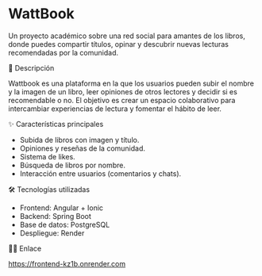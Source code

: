 # WattBook

Un proyecto académico sobre una red social para amantes de los libros, donde puedes compartir títulos, opinar y descubrir nuevas lecturas recomendadas por la comunidad.



🚀 Descripción

Wattbook es una plataforma en la que los usuarios pueden subir el nombre y la imagen de un libro, leer opiniones de otros lectores y decidir si es recomendable o no.
El objetivo es crear un espacio colaborativo para intercambiar experiencias de lectura y fomentar el hábito de leer.



✨ Características principales

* Subida de libros con imagen y título.
* Opiniones y reseñas de la comunidad.
* Sistema de likes.
* Búsqueda de libros por nombre.
* Interacción entre usuarios (comentarios y chats).



🛠️ Tecnologías utilizadas

* Frontend: Angular + Ionic
* Backend: Spring Boot 
* Base de datos: PostgreSQL
* Despliegue: Render


⛓️‍💥 Enlace

https://frontend-kz1b.onrender.com


